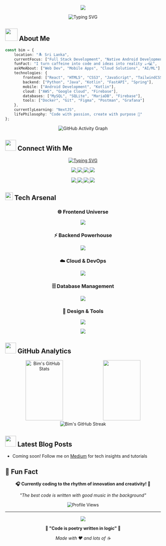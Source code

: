 <div align="center">
  <img src="https://capsule-render.vercel.app/api?type=waving&color=gradient&customColorList=6,11,20&height=180&section=header&text=Bimsara%20Madurapperuma&fontSize=42&fontColor=fff&animation=twinkling&fontAlignY=32"/>
</div>

<div align="center">
  
![Typing SVG](https://readme-typing-svg.herokuapp.com?font=Fira+Code&size=30&duration=3000&pause=1000&color=00D9FF&center=true&vCenter=true&multiline=true&width=600&height=100&lines=Full+Stack+Developer;Mobile+Application+Developer)

</div>

## <img src="https://media.giphy.com/media/WUlplcMpOCEmTGBtBW/giphy.gif" width="40"> **About Me**

```typescript
const bim = {
    location: "🏝️ Sri Lanka",
    currentFocus: ["Full Stack Development", "Native Android Development", "AI/ML", "Cloud Architecture",],
    funFact: "I turn caffeine into code and ideas into reality ☕→💻",
    askMeAbout: ["Web Dev", "Mobile Apps", "Cloud Solutions", "AI/ML"],
    technologies: {
        frontend: ["React", "HTML5", "CSS3", "JavaScript", "TailwindCSS"],
        backend: ["Python", "Java", "Kotlin", "FastAPI", "Spring"],
        mobile: ["Android Development", "Kotlin"],
        cloud: ["AWS", "Google Cloud", "Firebase"],
        databases: ["MySQL", "SQLite", "MariaDB", "Firebase"],
        tools: ["Docker", "Git", "Figma", "Postman", "Grafana"]
    },
    currentlyLearning: "NextJS",
    lifePhilosophy: "Code with passion, create with purpose 🚀"
};
```

<div align="center">
  <img src="https://github-readme-activity-graph.vercel.app/graph?username=yashbim&custom_title=Bim's%20Contribution%20Graph&bg_color=0D1117&color=7c3aed&line=00d2d3&point=7c3aed&area_color=FFFFFF&title_color=FFFFFF&area=true" alt="GitHub Activity Graph">
</div>

## <img src="https://media.giphy.com/media/iY8CRBdQXODJSCERIr/giphy.gif" width="35"> **Connect With Me**

<div align="center">

[![Typing SVG](https://readme-typing-svg.herokuapp.com?font=Fira+Code&pause=1000&color=F75C7E&center=true&width=500&lines=Let%27s+connect+and+build+something+amazing%21)](https://git.io/typing-svg)

<p align="center">
  <a href="https://linkedin.com/in/bimsara-madurapperuma-ab6a53232">
    <img src="https://img.shields.io/badge/LinkedIn-0077B5?style=for-the-badge&logo=linkedin&logoColor=white&animation=pulse"/>
  </a>
  <a href="https://facebook.com/bimsara.madurapperuma">
    <img src="https://img.shields.io/badge/Facebook-1877F2?style=for-the-badge&logo=facebook&logoColor=white"/>
  </a>
  <a href="https://instagram.com/bimsara_m">
    <img src="https://img.shields.io/badge/Instagram-E4405F?style=for-the-badge&logo=instagram&logoColor=white"/>
  </a>
  <a href="https://x.com/Bimsara_M">
    <img src="https://img.shields.io/badge/Twitter-1DA1F2?style=for-the-badge&logo=twitter&logoColor=white"/>
  </a>
</p>

<p align="center">
  <a href="https://medium.com/@ybimsara03">
    <img src="https://img.shields.io/badge/Medium-12100E?style=for-the-badge&logo=medium&logoColor=white"/>
  </a>
  <a href="https://stackoverflow.com/users/18805228">
    <img src="https://img.shields.io/badge/Stack%20Overflow-FE7A16?style=for-the-badge&logo=stack-overflow&logoColor=white"/>
  </a>
  <a href="https://youtube.com/@bimsaram970">
    <img src="https://img.shields.io/badge/YouTube-FF0000?style=for-the-badge&logo=youtube&logoColor=white"/>
  </a>
  <a href="mailto:ybimsara03@gmail.com">
    <img src="https://img.shields.io/badge/Email-D14836?style=for-the-badge&logo=gmail&logoColor=white"/>
  </a>
</p>

</div>

## <img src="https://media.giphy.com/media/QssGEmpkyEOhBCb7e1/giphy.gif" width="25"> **Tech Arsenal**

<div align="center">

### 🌐 Frontend Universe
<p>
  <img src="https://skillicons.dev/icons?i=html,css,js,react,tailwind,vite&theme=dark" />
</p>

### ⚡ Backend Powerhouse  
<p>
  <img src="https://skillicons.dev/icons?i=python,java,kotlin,spring,fastapi&theme=dark" />
</p>

### ☁️ Cloud & DevOps
<p>
  <img src="https://skillicons.dev/icons?i=aws,gcp,firebase,docker,git,github,gitlab&theme=dark" />
</p>

### 🗄️ Database Management
<p>
  <img src="https://skillicons.dev/icons?i=mysql,sqlite,firebase&theme=dark" />
</p>

### 🎨 Design & Tools
<p>
  <img src="https://skillicons.dev/icons?i=figma,photoshop,premiere,postman&theme=dark" />
</p>

</div>

<div align="center">
  <img src="https://capsule-render.vercel.app/api?type=rect&color=gradient&customColorList=12,20,6&height=2"/>
</div>

## <img src="https://media.giphy.com/media/W5eoZHPpUx9sapR0eu/giphy.gif" width="35"> **GitHub Analytics**

<div align="center">
  <img width="49%" height="195px" src="https://github-readme-stats.vercel.app/api?username=yashbim&show_icons=true&count_private=true&hide_border=true&title_color=00d9ff&icon_color=00d9ff&text_color=c9d1d9&bg_color=0d1117" alt="Bim's GitHub Stats" /> 
  <img width="49%" height="195px" src="https://github-readme-stats.vercel.app/api/top-langs/?username=yashbim&layout=compact&hide_border=true&title_color=00d9ff&text_color=00d9ff&bg_color=0d1117" />
</div>

<div align="center">
  <img src="https://nirzak-streak-stats.vercel.app/?user=yashbim&theme=radical&hide_border=true&stroke=0000&background=0D1117&ring=00d9ff&fire=00d9ff&currStreakLabel=00d9ff" alt="Bim's GitHub Streak"/>
</div>
<!-- 
## <img src="https://media.giphy.com/media/LnQjpWaON8nhr21vNW/giphy.gif" width="35"> **Coding Activity**

<div align="center">
  <img src="https://github-readme-stats.vercel.app/api/wakatime?username=yashbim&show_icons=true&hide_border=true&title_color=00d9ff&text_color=00d9ff&bg_color=0d1117&custom_title=This%20Week%20I%20Spent%20My%20Time%20On" />
</div>

## 🏆 **GitHub Trophies**

<div align="center">
  <img src="https://github-profile-trophy.vercel.app/?username=yashbim&theme=radical&no-frame=true&no-bg=true&row=1&column=7" alt="GitHub Trophies"/>
</div> -->

## <img src="https://media.giphy.com/media/j2pOGeGYKe2xCCKwfi/giphy.gif" width="35"> **Latest Blog Posts**

<!-- BLOG-POST-LIST:START -->
- Coming soon! Follow me on [Medium](https://medium.com/@ybimsara03) for tech insights and tutorials
<!-- BLOG-POST-LIST:END -->

<!-- ## 🎯 **2024 Goals**

```python
goals_2024 = {
    "🚀 Launch": "3 major open-source projects",
    "📚 Learn": "Advanced AI/ML and Cloud Architecture",
    "🤝 Contribute": "More to open-source community",
    "📝 Write": "Technical blogs and tutorials",
    "🎯 Master": "DevOps and CI/CD pipelines",
    "🌟 Build": "Innovative solutions that matter"
}

for goal, description in goals_2024.items():
    print(f"{goal} {description}")
```

<div align="center">
  <img src="https://capsule-render.vercel.app/api?type=rect&color=gradient&customColorList=12,20,6&height=2"/>
</div>

## 💡 **Random Dev Quote**

<div align="center">
  <img src="https://quotes-github-readme.vercel.app/api?type=horizontal&theme=radical" alt="Random Dev Quote"/>
</div> -->

## 🎵 **Fun Fact**

<div align="center">
  
**🎧 Currently coding to the rhythm of innovation and creativity! 🚀**

*"The best code is written with good music in the background"*
  
</div>

<div align="center">
  
  ![Profile Views](https://komarev.com/ghpvc/?username=yashbim&style=for-the-badge&color=brightgreen)
  
  <!-- <img src="https://visitcount.itsvg.in/api?id=yashbim&label=Profile%20Views&color=12&icon=6&pretty=true" /> -->
  
</div>

---

<div align="center">
  <img src="https://capsule-render.vercel.app/api?type=waving&color=gradient&customColorList=6,11,20&height=100&section=footer&animation=twinkling"/>
</div>

<div align="center">
  
**💫 "Code is poetry written in logic" 💫**

*Made with ❤️ and lots of ☕*

</div>
